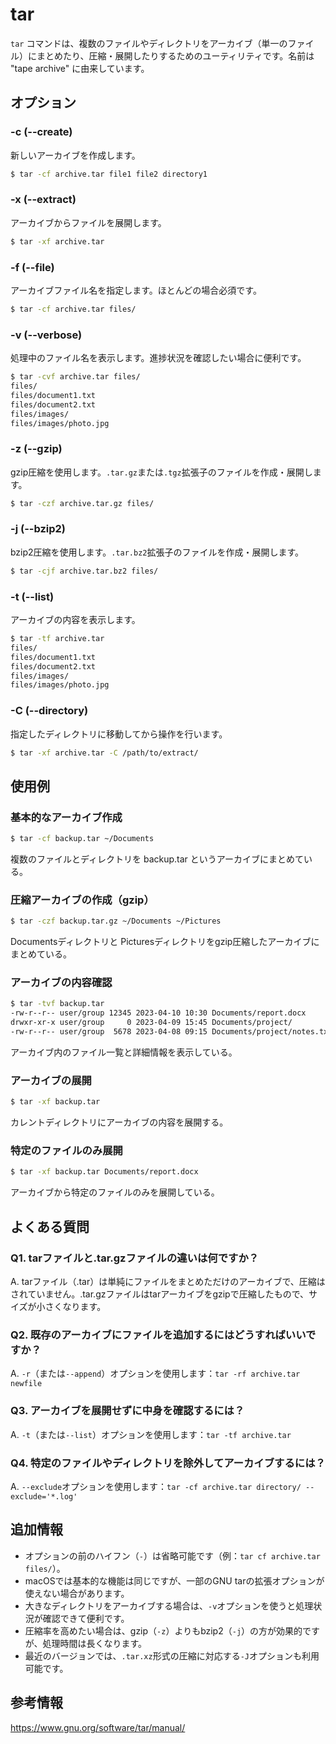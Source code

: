 # tar

`tar` コマンドは、複数のファイルやディレクトリをアーカイブ（単一のファイル）にまとめたり、圧縮・展開したりするためのユーティリティです。名前は "tape archive" に由来しています。

## オプション

### **-c (--create)**

新しいアーカイブを作成します。

```bash
$ tar -cf archive.tar file1 file2 directory1
```

### **-x (--extract)**

アーカイブからファイルを展開します。

```bash
$ tar -xf archive.tar
```

### **-f (--file)**

アーカイブファイル名を指定します。ほとんどの場合必須です。

```bash
$ tar -cf archive.tar files/
```

### **-v (--verbose)**

処理中のファイル名を表示します。進捗状況を確認したい場合に便利です。

```bash
$ tar -cvf archive.tar files/
files/
files/document1.txt
files/document2.txt
files/images/
files/images/photo.jpg
```

### **-z (--gzip)**

gzip圧縮を使用します。`.tar.gz`または`.tgz`拡張子のファイルを作成・展開します。

```bash
$ tar -czf archive.tar.gz files/
```

### **-j (--bzip2)**

bzip2圧縮を使用します。`.tar.bz2`拡張子のファイルを作成・展開します。

```bash
$ tar -cjf archive.tar.bz2 files/
```

### **-t (--list)**

アーカイブの内容を表示します。

```bash
$ tar -tf archive.tar
files/
files/document1.txt
files/document2.txt
files/images/
files/images/photo.jpg
```

### **-C (--directory)**

指定したディレクトリに移動してから操作を行います。

```bash
$ tar -xf archive.tar -C /path/to/extract/
```

## 使用例

### 基本的なアーカイブ作成

```bash
$ tar -cf backup.tar ~/Documents
```
複数のファイルとディレクトリを backup.tar というアーカイブにまとめている。

### 圧縮アーカイブの作成（gzip）

```bash
$ tar -czf backup.tar.gz ~/Documents ~/Pictures
```
Documentsディレクトリと Picturesディレクトリをgzip圧縮したアーカイブにまとめている。

### アーカイブの内容確認

```bash
$ tar -tvf backup.tar
-rw-r--r-- user/group 12345 2023-04-10 10:30 Documents/report.docx
drwxr-xr-x user/group     0 2023-04-09 15:45 Documents/project/
-rw-r--r-- user/group  5678 2023-04-08 09:15 Documents/project/notes.txt
```
アーカイブ内のファイル一覧と詳細情報を表示している。

### アーカイブの展開

```bash
$ tar -xf backup.tar
```
カレントディレクトリにアーカイブの内容を展開する。

### 特定のファイルのみ展開

```bash
$ tar -xf backup.tar Documents/report.docx
```
アーカイブから特定のファイルのみを展開している。

## よくある質問

### Q1. tarファイルと.tar.gzファイルの違いは何ですか？
A. tarファイル（.tar）は単純にファイルをまとめただけのアーカイブで、圧縮はされていません。.tar.gzファイルはtarアーカイブをgzipで圧縮したもので、サイズが小さくなります。

### Q2. 既存のアーカイブにファイルを追加するにはどうすればいいですか？
A. `-r`（または`--append`）オプションを使用します：`tar -rf archive.tar newfile`

### Q3. アーカイブを展開せずに中身を確認するには？
A. `-t`（または`--list`）オプションを使用します：`tar -tf archive.tar`

### Q4. 特定のファイルやディレクトリを除外してアーカイブするには？
A. `--exclude`オプションを使用します：`tar -cf archive.tar directory/ --exclude='*.log'`

## 追加情報

- オプションの前のハイフン（`-`）は省略可能です（例：`tar cf archive.tar files/`）。
- macOSでは基本的な機能は同じですが、一部のGNU tarの拡張オプションが使えない場合があります。
- 大きなディレクトリをアーカイブする場合は、`-v`オプションを使うと処理状況が確認できて便利です。
- 圧縮率を高めたい場合は、gzip（`-z`）よりもbzip2（`-j`）の方が効果的ですが、処理時間は長くなります。
- 最近のバージョンでは、`.tar.xz`形式の圧縮に対応する`-J`オプションも利用可能です。

## 参考情報

https://www.gnu.org/software/tar/manual/